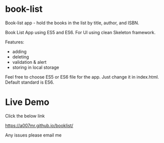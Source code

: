 # book-list
Book-list app - hold the books in the list by title, author, and ISBN.

Book List App using ES5 and ES6. For UI using clean Skeleton framework.

Features: 
- adding
- deleting
- validation & alert
- storing in local storage

Feel free to choose ES5 or ES6 file for the app. Just change it in index.html.
Default standard is ES6. 

# Live Demo
Click the below link

https://a007mr.github.io/booklist/

Any issues please email me

